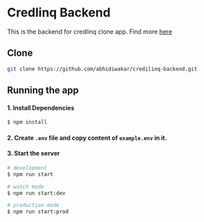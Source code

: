 # Credlinq Backend
This is the backend for credlinq clone app. Find more [here](https://github.com/abhidiwakar/credilinq-front)

## Clone
```bash
git clone https://github.com/abhidiwakar/credilinq-backend.git
```

## Running the app
#### 1. Install Dependencies
```bash
$ npm install
```
#### 2. Create `.env` file and copy content of `example.env` in it.

#### 3. Start the server

```bash
# development
$ npm run start

# watch mode
$ npm run start:dev

# production mode
$ npm run start:prod
```